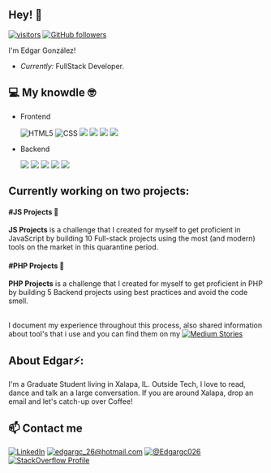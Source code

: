 <h2>Hey! 👋</h2>

[![visitors](https://visitor-badge.laobi.icu/badge?page_id=EdgarGc026.EdgarGc026)](https://github.com/edgargc026) [![GitHub followers](https://img.shields.io/github/followers/edgargc026.svg?style=social&label=Follow)](https://github.com/edgargc026?tab=followers)

I'm Edgar González! 
- <i>Currently:</i> FullStack Developer. 


<h2>💻 My knowdle 🤓</h2>

- Frontend

  <span>![HTML5](https://img.shields.io/badge/HTML5-E34F26?style=for-the-badge&logo=html5&logoColor=white)</span> 
  <span>![CSS](https://img.shields.io/badge/CSS3-1572B6?style=for-the-badge&logo=css3&logoColor=white)</span> 
  <span>![](https://img.shields.io/badge/JavaScript-323330?style=for-the-badge&logo=javascript&logoColor=F7DF1)</span>
  <span>![](https://img.shields.io/badge/Vue.js-35495E?style=for-the-badge&logo=vuedotjs&logoColor=4FC08D)</span>
  <span>![](https://img.shields.io/badge/Tailwind_CSS-38B2AC?style=for-the-badge&logo=tailwind-css&logoColor=white)</span>
  <span>![](https://img.shields.io/badge/Bootstrap-563D7C?style=for-the-badge&logo=bootstrap&logoColor=white)</span>

- Backend
  
  <span>![](https://img.shields.io/badge/PHP-777BB4?style=for-the-badge&logo=php&logoColor=white)</span>
  <span>![](https://img.shields.io/badge/Java-ED8B00?style=for-the-badge&logo=java&logoColor=white)</span>
  <span>![](https://img.shields.io/badge/Node.js-339933?style=for-the-badge&logo=nodedotjs&logoColor=white)</span>
  <span>![](https://img.shields.io/badge/Express.js-000000?style=for-the-badge&logo=express&logoColor=white)</span>
  <span>![](https://img.shields.io/badge/Laravel-FF2D20?style=for-the-badge&logo=laravel&logoColor=white)</span>

<h2>Currently working on two projects:</h2>
<h4>#JS Projects 💯</h4>

__JS Projects__ is a challenge that I created for myself to get proficient in JavaScript by building 10 Full-stack projects using the most (and modern) tools on the market in this quarantine period.

<h4>#PHP Projects 💯</h4>

__PHP Projects__ is a challenge that I created for myself to get proficient in PHP by building 5 Backend projects using best practices and avoid the code smell.

<br/> I document my experience throughout this process, also shared information about tool's that i use and you can find them on my <a href="https://edggc026.medium.com/" target="_blank">![Medium Stories](https://img.shields.io/badge/Medium-12100E?style=for-the-badge&logo=medium&logoColor=white)</a>

<!-- Check out the GitHub repository:
<div>
  <p>
    <a href="https://github.com/EdgarGc026/JSFullStackProjects">
      <img src="" alt="GitHub Stats" />
    </a>
    <a href="https://github.com/EdgarGc026/">
      <img src="" alt="GitHub Stats" />
    </a>
  </p>
</div>

<h2>👀 Stats</h2>

<div>
  <p align="center">
    <b><em>Now listening to:</em></b> <br/>
    <img src="https://spotify-github-profile.vercel.app/api/view?uid=lakshmanan.meiyappan&cover_image=true&theme=novatorem" alt="Now Listenting to" />
  </p>
  
  <p align="center">
  <b><em>Overall GitHub Stats:</em></b> <br/>
    <img src="https://github-readme-streak-stats.herokuapp.com/?user=laxmena" alt="GitHub Stats" /> <br/><br/>
  <b><em>My Programming activity (Last 7 days):</em></b> <br/>
    <img src="https://github-readme-stats.vercel.app/api/wakatime?username=laxmena" alt="WakaTime" />
  </p>
</div>
-->

<h2> About Edgar⚡:</h2>

I'm a Graduate Student living in Xalapa, IL. Outside Tech, I love to read, dance and talk an a large conversation. If you are around Xalapa, drop an email and let's catch-up over Coffee!

<h2> 📫 Contact me </h2>

<a href="https://www.linkedin.com/in/edgargc026/" target="_blank">![LinkedIn](https://img.shields.io/badge/LinkedIn-0077B5?style=for-the-badge&logo=linkedin&logoColor=white)</a> 
<a href="mailto:edgargc_26@hotmail.com" target="_blank">![edgargc_26@hotmail.com](https://img.shields.io/badge/Microsoft_Outlook-0078D4?style=for-the-badge&logo=microsoft-outlook&logoColor=white)</a>
<a href="https://twitter.com/EdgarGc026" target="_blank">![@Edgargc026](https://img.shields.io/badge/Twitter-1DA1F2?style=for-the-badge&logo=twitter&logoColor=white)</a>
<a href="https://es.stackoverflow.com/users/85432/edgar-gc" target="_blank">![StackOverflow Profile](https://img.shields.io/badge/Stack_Overflow-FE7A16?style=for-the-badge&logo=stack-overflow&logoColor=white)</a>
